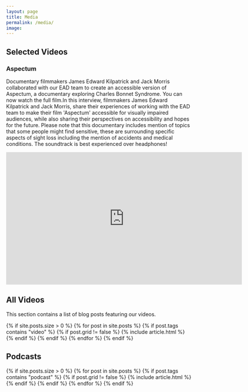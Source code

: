 ```yaml
---
layout: page
title: Media
permalink: /media/
image: 
---
```


<head>
<style>
.page__info {
  max-width: 1024px;
  }
.page {
  max-width: 1024px;
}
</style>
</head>

<div class="container">
  <h2>Selected Videos</h2>
  <h3>Aspectum</h3>
  <p>Documentary filmmakers James Edward Kilpatrick and Jack Morris collaborated with our EAD team to create an accessible version of Aspectum, a documentary exploring Charles Bonnet Syndrome. You can now watch the full film.In this interview, filmmakers James Edward Kilpatrick and Jack Morris, share their experiences of working with the EAD team to make their film 'Aspectum' accessible for visually impaired audiences, while also sharing their perspectives on accessibility and hopes for the future. Please note that this documentary includes mention of topics that some people might find sensitive, these are surrounding specific aspects of sight loss including the mention of accidents and medical conditions. The soundtrack is best experienced over headphones!</p>
    <article class="post">
    <div class="post__content">
    <iframe title="vimeo-player" src="https://player.vimeo.com/video/1094359094?h=f2e111cb32" width="640" height="360" frameborder="0"    allowfullscreen></iframe>
    <br></div>
    </article>
  <!--<h3>Visible Mending</h3>
  <p>Our latest production, the BAFTA-nominated Visible Mending, can be played with the embedded video player below. You can access the full film through the embedded video player below. There are two soundtracks available and you can select which one to listen to by going to the settings symbol (the cog) and selecting the soundtrack you'd like to listen to. By default, the video is set to the original soundtrack, so please change it to the EAD version before playing which is called 'English UK Audio Descriptions'.</p>
    <article class="post">
    <div class="post__content">
    <div style="padding:52.73% 0 0 0;position:relative;"><iframe src="https://player.vimeo.com/video/827066711?h=b05611ccb9" style="position:absolute;top:0;left:0;width:100%;height:100%;" frameborder="0" allow="autoplay; fullscreen; picture-in-picture" allowfullscreen></iframe></div><script src="https://player.vimeo.com/api/player.js"></script>
    <br></div>
    </article>-->
  <h2>All Videos</h2>
  <p>This section contains a list of blog posts featuring our videos.</p>

  <div class="row animate">
    {% if site.posts.size > 0 %}
      {% for post in site.posts %}
        {% if post.tags contains "video" %}
        {% if post.grid != false %}
        {% include article.html %}
        {% endif %}
        {% endif %}
      {% endfor %}
    {% endif %}
  </div>
<h2>Podcasts</h2>
  <div class="row animate">
    {% if site.posts.size > 0 %}
      {% for post in site.posts %}
        {% if post.tags contains "podcast" %}
        {% if post.grid != false %}
        {% include article.html %}
        {% endif %}
        {% endif %}
      {% endfor %}
    {% endif %}
    <!-- <p>Our podcast can also be enjoyed via our playlist on our <a href="https://soundcloud.com/user-351945045">Soundcloud account</a>.</p>-->
  </div>
</div>